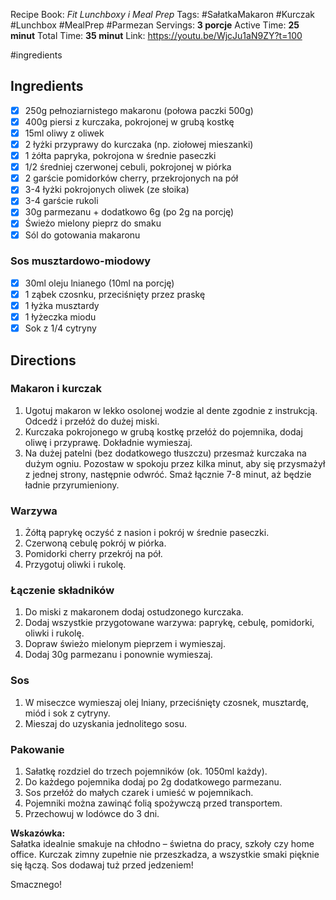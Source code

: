 
Recipe Book: *Fit Lunchboxy i Meal Prep*
Tags: #SałatkaMakaron #Kurczak #Lunchbox #MealPrep #Parmezan
Servings: **3 porcje**
Active Time: **25 minut**
Total Time: **35 minut**
Link: https://youtu.be/WjcJu1aN9ZY?t=100

#ingredients 
## Ingredients
- [x] 250g pełnoziarnistego makaronu (połowa paczki 500g)
- [x] 400g piersi z kurczaka, pokrojonej w grubą kostkę
- [x] 15ml oliwy z oliwek
- [x] 2 łyżki przyprawy do kurczaka (np. ziołowej mieszanki)
- [x] 1 żółta papryka, pokrojona w średnie paseczki
- [x] 1/2 średniej czerwonej cebuli, pokrojonej w piórka
- [x] 2 garście pomidorków cherry, przekrojonych na pół
- [x] 3-4 łyżki pokrojonych oliwek (ze słoika)
- [x] 3-4 garście rukoli
- [x] 30g parmezanu + dodatkowo 6g (po 2g na porcję)
- [x] Świeżo mielony pieprz do smaku
- [x] Sól do gotowania makaronu

### Sos musztardowo-miodowy
- [x] 30ml oleju lnianego (10ml na porcję)
- [x] 1 ząbek czosnku, przeciśnięty przez praskę
- [x] 1 łyżka musztardy
- [x] 1 łyżeczka miodu
- [x] Sok z 1/4 cytryny

## Directions

### Makaron i kurczak
1. Ugotuj makaron w lekko osolonej wodzie al dente zgodnie z instrukcją. Odcedź i przełóż do dużej miski.
2. Kurczaka pokrojonego w grubą kostkę przełóż do pojemnika, dodaj oliwę i przyprawę. Dokładnie wymieszaj.
3. Na dużej patelni (bez dodatkowego tłuszczu) przesmaż kurczaka na dużym ogniu. Pozostaw w spokoju przez kilka minut, aby się przysmażył z jednej strony, następnie odwróć. Smaż łącznie 7-8 minut, aż będzie ładnie przyrumieniony.

### Warzywa
1. Żółtą paprykę oczyść z nasion i pokrój w średnie paseczki.
2. Czerwoną cebulę pokrój w piórka.
3. Pomidorki cherry przekrój na pół.
4. Przygotuj oliwki i rukolę.

### Łączenie składników
1. Do miski z makaronem dodaj ostudzonego kurczaka.
2. Dodaj wszystkie przygotowane warzywa: paprykę, cebulę, pomidorki, oliwki i rukolę.
3. Dopraw świeżo mielonym pieprzem i wymieszaj.
4. Dodaj 30g parmezanu i ponownie wymieszaj.

### Sos
1. W miseczce wymieszaj olej lniany, przeciśnięty czosnek, musztardę, miód i sok z cytryny.
2. Mieszaj do uzyskania jednolitego sosu.

### Pakowanie
1. Sałatkę rozdziel do trzech pojemników (ok. 1050ml każdy).
2. Do każdego pojemnika dodaj po 2g dodatkowego parmezanu.
3. Sos przełóż do małych czarek i umieść w pojemnikach.
4. Pojemniki można zawinąć folią spożywczą przed transportem.
5. Przechowuj w lodówce do 3 dni.

**Wskazówka:**  
Sałatka idealnie smakuje na chłodno – świetna do pracy, szkoły czy home office. Kurczak zimny zupełnie nie przeszkadza, a wszystkie smaki pięknie się łączą. Sos dodawaj tuż przed jedzeniem!

Smacznego!